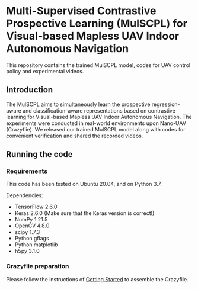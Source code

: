 # Multi-Supervised Contrastive Prospective Learning (MulSCPL) for Visual-based Mapless UAV Indoor Autonomous Navigation
This repository contains the trained MulSCPL model, codes for UAV control policy and experimental videos.

## Introduction
The MulSCPL aims to simultaneously learn the prospective regression-aware and classification-aware representations based on contrastive learning for Visual-based Mapless UAV Indoor Autonomous Navigation. The experiments were conducted in real-world environments upon Nano-UAV (Crazyflie). We released our trained MulSCPL model along with codes for convenient verification and shared the recorded videos.

## Running the code
### Requirements
This code has been tested on Ubuntu 20.04, and on Python 3.7.

Dependencies:
* TensorFlow 2.6.0
* Keras 2.6.0 (Make sure that the Keras version is correct!)
* NumPy 1.21.5
* OpenCV 4.8.0
* scipy 1.7.3
* Python gflags
* Python matplotlib
* h5py 3.1.0

### Crazyflie preparation
Please follow the instructions of [Getting Started]([https://www.bitcraze.io/documentation/tutorials/getting-started-with-crazyflie-2-x/]) to assemble the Crazyflie. 
